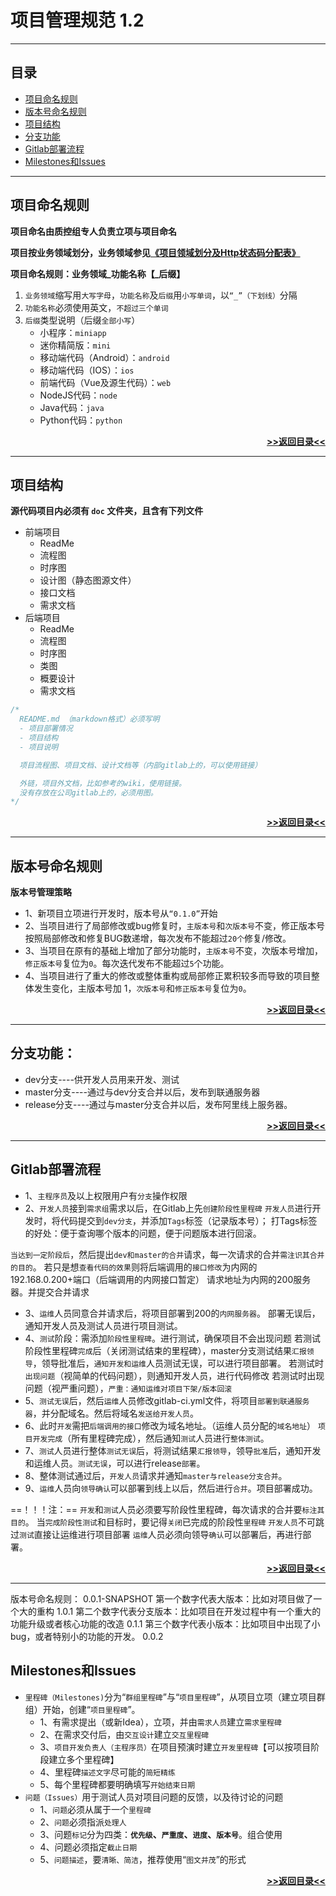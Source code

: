 # 项目管理规范 1.2

---

## 目录
- [项目命名规则](#项目命名规则)
- [版本号命名规则](#版本号命名规则)
- [项目结构](#项目结构)
- [分支功能](#分支功能)
- [Gitlab部署流程](#Gitlab部署流程)
- [Milestones和Issues](#Milestones和Issues)

---
## **项目命名规则**
**项目命名由质控组专人负责立项与项目命名**

**项目按业务领域划分，业务领域参见[《项目领域划分及Http状态码分配表》](http://git.allhome.com.cn/NetWorksDatas/Public/standard/blob/master/%E9%A1%B9%E7%9B%AE%E9%A2%86%E5%9F%9F%E5%88%92%E5%88%86%E5%8F%8AHttp%E7%8A%B6%E6%80%81%E7%A0%81%E5%88%86%E9%85%8D%E8%A1%A8%201.0.md)**

**项目命名规则：业务领域\_功能名称【\_后缀】**
1. `业务领域`缩写用`大写字母`，`功能名称`及`后缀`用`小写单词`，以`“_”（下划线）`分隔
2. `功能名称`必须使用英文，`不超过三个单词`
3. `后缀`类型说明（后缀`全部小写`）
    - 小程序：`miniapp`
    - 迷你精简版：`mini`
    - 移动端代码（Android）：`android`
    - 移动端代码（IOS）：`ios`
    - 前端代码（Vue及源生代码）：`web`
    - NodeJS代码：`node`
    - Java代码：`java`
    - Python代码：`python`

[**<p align="right">>>返回目录<<</p>**](#目录)

---


## **项目结构**
**源代码项目内必须有 `doc` 文件夹，且含有下列文件**
- 前端项目
  - ReadMe 
  - 流程图
  - 时序图
  - 设计图（静态图源文件）
  - 接口文档 
  - 需求文档
- 后端项目
  - ReadMe
  - 流程图
  - 时序图
  - 类图
  - 概要设计
  - 需求文档

```java
/*
  README.md （markdown格式）必须写明
  - 项目部署情况
  - 项目结构
  - 项目说明

  项目流程图、项目文档、设计文档等（内部gitlab上的，可以使用链接）

  外链，项目外文档，比如参考的wiki，使用链接。
  没有存放在公司gitlab上的，必须用图。
*/
```
    
[**<p align="right">>>返回目录<<</p>**](#目录)

---
## **版本号命名规则**
**版本号管理策略**
- 1、新项目立项进行开发时，版本号从`“0.1.0”`开始
- 2、当项目进行了局部修改或bug修复时，`主版本号`和`次版本号`不变，修正版本号按照局部修改和修复BUG数递增，每次发布不能超过`20个`修复/修改。
- 3、当项目在原有的基础上增加了部分功能时，`主版本号`不变，次版本号增加，`修正版本号`复位为`0`。每次迭代发布不能超过`5`个功能。
- 4、当项目进行了重大的修改或整体重构或局部修正累积较多而导致的项目整体发生变化，主版本号加 1，`次版本号`和`修正版本号`复位为`0`。
[**<p align="right">>>返回目录<<</p>**](#目录)
---




## **分支功能：**
- dev分支----供开发人员用来开发、测试
- master分支----通过与dev分支合并以后，发布到联通服务器
- release分支----通过与master分支合并以后，发布阿里线上服务器。
[**<p align="right">>>返回目录<<</p>**](#目录)
---


## **Gitlab部署流程**
- 1、`主程序员`及以上权限用户有`分支`操作权限
- 2、`开发人员`接到`需求组`需求以后，在Gitlab上先`创建阶段性里程碑`
`开发人员`进行开发时，将代码提交到`dev分支`，并添加`Tags`标签（记录版本号）；
打Tags标签的好处：便于查询哪个版本的问题，便于问题版本进行回滚。

`当达到一定阶段后`，然后提出`dev和master的合并`请求，每一次请求的合并`需注识其合并的目的`。
若只是想`查看代码的效果`则将后端调用的`接口修改`为内网的192.168.0.200+端口（后端调用的内网接口暂定）
请求地址为内网的200服务器。并提交合并请求
- 3、`运维`人员同意合并请求后，将项目部署到200的`内网服务器`。
部署无误后，通知开发人员及测试人员进行项目测试。
- 4、`测试`阶段：需添加`阶段性里程碑`。进行测试，确保项目不会出现问题
若测试阶段性里程碑`完成`后（关闭测试结束的里程碑），master分支测试结果`汇报领导`，领导批准后，`通知开发和运维`人员测试无误，可以进行项目部署。
若测试时`出现问题`（视简单的代码问题），则通知开发人员，进行代码修改
若测试时出现问题（视严重问题），`严重：通知运维对项目下架/版本回滚`
- 5、`测试无误`后，然后`运维`人员修改gitlab-ci.yml文件，将项目`部署到联通服务器`，并分配域名。然后将域名`发送给开发人员`。
- 6、此时`开发`需把`后端调用的接口`修改为域名地址。（运维人员分配的`域名地址`）
`项目开发完成`（所有里程碑完成），然后通知`测试`人员进行`整体测试`。
- 7、`测试`人员进行整体`测试无误`后，将测试结果`汇报领导`，领导`批准`后，通知开发和运维人员。`测试无误`，可以进行release`部署`。
- 8、整体测试通过后，`开发人员`请求并通知`master与release分支合并`。
- 9、`运维`人员向`领导确认`可以部署到线上以后，然后进行`合并`。项目部署成功。

==！！！注：==
`开发`和`测试`人员必须要写阶段性里程碑，每次请求的合并要`标注其目的`。
当`完成阶段性测试`和目标时，要记得`关闭`已完成的阶段性`里程碑`
`开发人员`不可跳过`测试`直接让运维进行项目部署
`运维`人员必须向领导`确认`可以部署后，再进行部署。

[**<p align="right">>>返回目录<<</p>**](#目录)

---



版本号命名规则：
<version>	0.0.1-SNAPSHOT	</version>
第一个数字代表大版本：比如对项目做了一个大的重构		1.0.1
第二个数字代表分支版本：比如项目在开发过程中有一个重大的功能升级或者核心功能的改造	0.1.1
第三个数字代表小版本：比如项目中出现了小bug，或者特别小的功能的开发。	0.0.2


## **Milestones和Issues**
- `里程碑（Milestones)`分为“`群组里程碑`”与“`项目里程碑`”，从项目立项（建立项目群组）开始，创建“`项目里程碑`”。
    - 1、有需求提出（或新Idea），立项，并由`需求人员`建立`需求里程碑`
    - 2、在需求交付后，由`交互设计`建立`交互里程碑`
    - 3、`项目开发负责人（主程序员）`在项目预演时建立`开发里程碑`【可以按项目阶段建立多个里程碑】
    - 4、里程碑`描述文字`尽可能的`简短精练`
    - 5、每个里程碑都要明确填写`开始结束日期`
- `问题（Issues）`用于测试人员对项目问题的反馈，以及待讨论的问题
    - 1、`问题`必须从属于一个`里程碑`
    - 2、`问题`必须指派`处理人`
    - 3、问题`标记`分为四类：**`优先级`、`严重度`、`进度`、`版本号`**。组合使用
    - 4、问题必须指定`截止日期`
    - 5、`问题描述`，要`清晰、简洁`，推荐使用“`图文并茂`”的形式

[**<p align="right">>>返回目录<<</p>**](#目录)